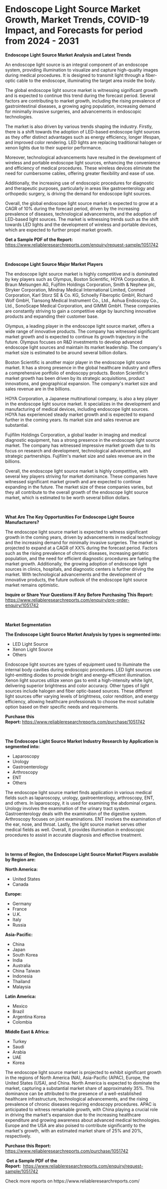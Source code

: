 <p><h1>Endoscope Light Source Market Growth, Market Trends, COVID-19 Impact, and Forecasts for period from 2024 - 2031</h1></p><p><strong>Endoscope Light Source Market Analysis and Latest Trends</strong></p>
<p><p>An endoscope light source is an integral component of an endoscope system, providing illumination to visualize and capture high-quality images during medical procedures. It is designed to transmit light through a fiber-optic cable to the endoscope, illuminating the target area inside the body.</p><p>The global endoscope light source market is witnessing significant growth and is expected to continue this trend during the forecast period. Several factors are contributing to market growth, including the rising prevalence of gastrointestinal diseases, a growing aging population, increasing demand for minimally invasive surgeries, and advancements in endoscopic technologies.</p><p>The market is also driven by various trends shaping the industry. Firstly, there is a shift towards the adoption of LED-based endoscope light sources as they offer distinct advantages such as energy efficiency, longer lifespan, and improved color rendering. LED lights are replacing traditional halogen or xenon lights due to their superior performance.</p><p>Moreover, technological advancements have resulted in the development of wireless and portable endoscope light sources, enhancing the convenience and efficiency of medical procedures. These wireless devices eliminate the need for cumbersome cables, offering greater flexibility and ease of use.</p><p>Additionally, the increasing use of endoscopic procedures for diagnostic and therapeutic purposes, particularly in areas like gastroenterology and orthopedic surgery, is driving the demand for endoscope light sources.</p><p>Overall, the global endoscope light source market is expected to grow at a CAGR of 10% during the forecast period, driven by the increasing prevalence of diseases, technological advancements, and the adoption of LED-based light sources. The market is witnessing trends such as the shift towards LED lights and the development of wireless and portable devices, which are expected to further propel market growth.</p></p>
<p><strong>Get a Sample PDF of the Report:&nbsp;</strong> <a href="https://www.reliableresearchreports.com/enquiry/request-sample/1051742">https://www.reliableresearchreports.com/enquiry/request-sample/1051742</a></p>
<p>&nbsp;</p>
<p><strong>Endoscope Light Source Major Market Players</strong></p>
<p><p>The endoscope light source market is highly competitive and is dominated by key players such as Olympus, Boston Scientific, HOYA Corporation, B. Braun Melsungen AG, Fujifilm Holdings Corporation, Smith & Nephew plc, Stryker Corporation, Mindray Medical International Limited, Conmed Corporation, Karl Storz SE & Co. KG, Schoelly Fiberoptic GmbH, Richard Wolf GmbH, Tiansong Medical Instrument Co., Ltd., Aohua Endoscopy Co., Ltd., SonoScape Medical Corporation, and GIMMI GmbH. These companies are constantly striving to gain a competitive edge by launching innovative products and expanding their customer base.</p><p>Olympus, a leading player in the endoscope light source market, offers a wide range of innovative products. The company has witnessed significant market growth and is expected to continue its growth trajectory in the future. Olympus focuses on R&D investments to develop advanced endoscope light sources and maintain its market leadership. The company's market size is estimated to be around several billion dollars.</p><p>Boston Scientific is another major player in the endoscope light source market. It has a strong presence in the global healthcare industry and offers a comprehensive portfolio of endoscopy products. Boston Scientific's market growth has been driven by its strategic acquisitions, product innovations, and geographical expansion. The company's market size and sales revenue are in the billions.</p><p>HOYA Corporation, a Japanese multinational company, is also a key player in the endoscope light source market. It specializes in the development and manufacturing of medical devices, including endoscope light sources. HOYA has experienced steady market growth and is expected to expand further in the coming years. Its market size and sales revenue are substantial.</p><p>Fujifilm Holdings Corporation, a global leader in imaging and medical diagnostic equipment, has a strong presence in the endoscope light source market. The company has witnessed impressive market growth due to its focus on research and development, technological advancements, and strategic partnerships. Fujifilm's market size and sales revenue are in the billions.</p><p>Overall, the endoscope light source market is highly competitive, with several key players striving for market dominance. These companies have witnessed significant market growth and are expected to continue expanding in the future. The market size of these companies varies, but they all contribute to the overall growth of the endoscope light source market, which is estimated to be worth several billion dollars.</p></p>
<p>&nbsp;</p>
<p><strong>What Are The Key Opportunities For Endoscope Light Source Manufacturers?</strong></p>
<p><p>The endoscope light source market is expected to witness significant growth in the coming years, driven by advancements in medical technology and the increasing demand for minimally invasive surgeries. The market is projected to expand at a CAGR of XX% during the forecast period. Factors such as the rising prevalence of chronic diseases, increasing geriatric population, and the need for efficient diagnostic procedures are fueling the market growth. Additionally, the growing adoption of endoscope light sources in clinics, hospitals, and diagnostic centers is further driving the market. With technological advancements and the development of innovative products, the future outlook of the endoscope light source market remains optimistic.</p></p>
<p><strong>Inquire or Share Your Questions If Any Before Purchasing This Report:</strong> <a href="https://www.reliableresearchreports.com/enquiry/pre-order-enquiry/1051742">https://www.reliableresearchreports.com/enquiry/pre-order-enquiry/1051742</a></p>
<p>&nbsp;</p>
<p><strong>Market Segmentation</strong></p>
<p><strong>The Endoscope Light Source Market Analysis by types is segmented into:</strong></p>
<p><ul><li>LED Light Source</li><li>Xenon Light Source</li><li>Others</li></ul></p>
<p><p>Endoscope light sources are types of equipment used to illuminate the internal body cavities during endoscopic procedures. LED light sources use light-emitting diodes to provide bright and energy-efficient illumination. Xenon light sources utilize xenon gas to emit a high-intensity white light, delivering superior brightness and color accuracy. Other types of light sources include halogen and fiber optic-based sources. These different light sources offer varying levels of brightness, color rendition, and energy efficiency, allowing healthcare professionals to choose the most suitable option based on their specific needs and requirements.</p></p>
<p><strong>Purchase this Report:&nbsp;</strong><a href="https://www.reliableresearchreports.com/purchase/1051742">https://www.reliableresearchreports.com/purchase/1051742</a></p>
<p>&nbsp;</p>
<p><strong>The Endoscope Light Source Market Industry Research by Application is segmented into:</strong></p>
<p><ul><li>Laparoscopy</li><li>Urology</li><li>Gastroenterology</li><li>Arthroscopy</li><li>ENT</li><li>Others</li></ul></p>
<p><p>The endoscope light source market finds application in various medical fields such as laparoscopy, urology, gastroenterology, arthroscopy, ENT, and others. In laparoscopy, it is used for examining the abdominal organs. Urology involves the examination of the urinary tract system. Gastroenterology deals with the examination of the digestive system. Arthroscopy focuses on joint examinations. ENT involves the examination of the ear, nose, and throat. Lastly, the light source market serves other medical fields as well. Overall, it provides illumination in endoscopic procedures to assist in accurate diagnosis and effective treatment.</p></p>
<p>&nbsp;</p>
<p><strong>In terms of Region, the Endoscope Light Source Market Players available by Region are:</strong></p>
<p>
    <p> <strong> North America: </strong>
        <ul>
            <li>United States</li>
            <li>Canada</li>
        </ul>
        </p> 
    <p> <strong> Europe: </strong>
        <ul>
            <li>Germany</li>
            <li>France</li>
            <li>U.K.</li>
            <li>Italy</li>
            <li>Russia</li>
        </ul>
        </p> 
    <p> <strong> Asia-Pacific: </strong>
        <ul>
            <li>China</li>
            <li>Japan</li>
            <li>South Korea</li>
            <li>India</li>
            <li>Australia</li>
            <li>China Taiwan</li>
            <li>Indonesia</li>
            <li>Thailand</li>
            <li>Malaysia</li>
        </ul>
        </p> 
    <p> <strong> Latin America: </strong>
        <ul>
            <li>Mexico</li>
            <li>Brazil</li>
            <li>Argentina Korea</li>
            <li>Colombia</li>
        </ul>
        </p> 
    <p> <strong> Middle East & Africa: </strong>
        <ul>
            <li>Turkey</li>
            <li>Saudi</li>
            <li>Arabia</li>
            <li>UAE</li>
            <li>Korea</li>
        </ul>
    </p>
    </p>
<p><p>The endoscope light source market is projected to exhibit significant growth in the regions of North America (NA), Asia-Pacific (APAC), Europe, the United States (USA), and China. North America is expected to dominate the market, capturing a substantial market share of approximately 35%. This dominance can be attributed to the presence of a well-established healthcare infrastructure, technological advancements, and the rising prevalence of chronic diseases requiring endoscopy procedures. APAC is anticipated to witness remarkable growth, with China playing a crucial role in driving the market's expansion due to the increasing healthcare expenditure and growing awareness about advanced medical technologies. Europe and the USA are also poised to contribute significantly to the market's growth, with an estimated market share of 25% and 20%, respectively.</p></p>
<p><strong>Purchase this Report: </strong><a href="https://www.reliableresearchreports.com/purchase/1051742">https://www.reliableresearchreports.com/purchase/1051742</a></p>
<p>&nbsp;<strong>Get a Sample PDF of the Report:&nbsp;&nbsp;</strong><a href="https://www.reliableresearchreports.com/enquiry/request-sample/1051742">https://www.reliableresearchreports.com/enquiry/request-sample/1051742</a></p>
<p><strong></strong></p>
<p>Check more reports on https://www.reliableresearchreports.com/</p>